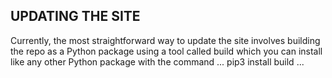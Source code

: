 ## UPDATING THE SITE ##

Currently, the most straightforward way to update the site involves building
the repo as a Python package using a tool called build which you can install like
any other Python package with the command
...
pip3 install build
...
